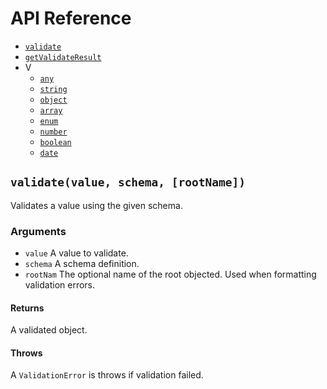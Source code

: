 # API Reference

* [`validate`](docs.md#validate)
* [`getValidateResult`](docs.md#getValidateResult)
* V
  * [`any`](docs.md#any)
  * [`string`](docs.md#string)
  * [`object`](docs.md#object)
  * [`array`](docs.md#array)
  * [`enum`](docs.md#enum)
  * [`number`](docs.md#number)
  * [`boolean`](docs.md#boolean)
  * [`date`](docs.md#date)

## `validate(value, schema, [rootName])`

Validates a value using the given schema.

### Arguments

* `value` A value to validate.
* `schema` A schema definition.
* `rootNam` The optional name of the root objected. Used when formatting validation errors.

#### Returns

A validated object.

#### Throws

A `ValidationError` is throws if validation failed.

